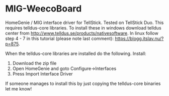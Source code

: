 # MIG-WeecoBoard
HomeGenie / MIG interface driver for TellStick. Tested on TellStick Duo.
This requires telldus-core libraries. To install these in windows download telldus center from http://www.telldus.se/products/nativesoftware.
In linux follow step 4 - 7 in this tutorial (please note last comment): https://blogg.itslav.nu/?p=875.

When the telldus-core libraries are installed do the following.
Install:
1. Download the zip file
2. Open HomeGenie and goto Configure->Interfaces
3. Press Import Interface Driver

If someone manages to install this by just copying the telldus-core binaries let me know!
